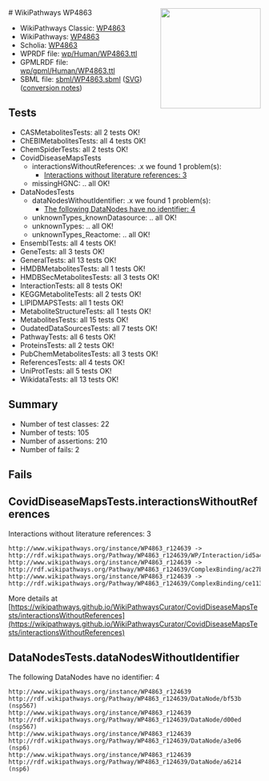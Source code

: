 <img style="float: right; width: 200px" src="../logo.png" />
# WikiPathways WP4863

* WikiPathways Classic: [WP4863](https://classic.wikipathways.org/instance/WP4863)
* WikiPathways: [WP4863](https://identifiers.org/wikipathways:WP4863)
* Scholia: [WP4863](https://scholia.toolforge.org/wikipathways/WP4863)
* WPRDF file: [wp/Human/WP4863.ttl](../wp/Human/WP4863.ttl)
* GPMLRDF file: [wp/gpml/Human/WP4863.ttl](../wp/gpml/Human/WP4863.ttl)
* SBML file: [sbml/WP4863.sbml](../sbml/WP4863.sbml) ([SVG](../sbml/WP4863.svg)) ([conversion notes](../sbml/WP4863.txt))

## Tests
* CASMetabolitesTests: all 2 tests OK!
* ChEBIMetabolitesTests: all 4 tests OK!
* ChemSpiderTests: all 2 tests OK!
* CovidDiseaseMapsTests
    * interactionsWithoutReferences: .x we found 1 problem(s):
        * [Interactions without literature references: 3](#2e295931)
    * missingHGNC: .. all OK!
* DataNodesTests
    * dataNodesWithoutIdentifier: .x we found 1 problem(s):
        * [The following DataNodes have no identifier: 4](#d2d32fa3)
    * unknownTypes_knownDatasource: .. all OK!
    * unknownTypes: .. all OK!
    * unknownTypes_Reactome: .. all OK!
* EnsemblTests: all 4 tests OK!
* GeneTests: all 3 tests OK!
* GeneralTests: all 13 tests OK!
* HMDBMetabolitesTests: all 1 tests OK!
* HMDBSecMetabolitesTests: all 3 tests OK!
* InteractionTests: all 8 tests OK!
* KEGGMetaboliteTests: all 2 tests OK!
* LIPIDMAPSTests: all 1 tests OK!
* MetaboliteStructureTests: all 1 tests OK!
* MetabolitesTests: all 15 tests OK!
* OudatedDataSourcesTests: all 7 tests OK!
* PathwayTests: all 6 tests OK!
* ProteinsTests: all 2 tests OK!
* PubChemMetabolitesTests: all 3 tests OK!
* ReferencesTests: all 4 tests OK!
* UniProtTests: all 5 tests OK!
* WikidataTests: all 13 tests OK!


## Summary

* Number of test classes: 22
* Number of tests: 105
* Number of assertions: 210
* Number of fails: 2

## Fails

<a name="2e295931" />

## CovidDiseaseMapsTests.interactionsWithoutReferences

Interactions without literature references: 3
```
http://www.wikipathways.org/instance/WP4863_r124639 -> http://rdf.wikipathways.org/Pathway/WP4863_r124639/WP/Interaction/id5a4fd155
http://www.wikipathways.org/instance/WP4863_r124639 -> http://rdf.wikipathways.org/Pathway/WP4863_r124639/ComplexBinding/ac27b
http://www.wikipathways.org/instance/WP4863_r124639 -> http://rdf.wikipathways.org/Pathway/WP4863_r124639/ComplexBinding/ce113
```

More details at [https://wikipathways.github.io/WikiPathwaysCurator/CovidDiseaseMapsTests/interactionsWithoutReferences](https://wikipathways.github.io/WikiPathwaysCurator/CovidDiseaseMapsTests/interactionsWithoutReferences)

<a name="d2d32fa3" />

## DataNodesTests.dataNodesWithoutIdentifier

The following DataNodes have no identifier: 4
```
http://www.wikipathways.org/instance/WP4863_r124639 http://rdf.wikipathways.org/Pathway/WP4863_r124639/DataNode/bf53b (nsp567)
http://www.wikipathways.org/instance/WP4863_r124639 http://rdf.wikipathways.org/Pathway/WP4863_r124639/DataNode/d00ed (nsp567)
http://www.wikipathways.org/instance/WP4863_r124639 http://rdf.wikipathways.org/Pathway/WP4863_r124639/DataNode/a3e06 (nsp6)
http://www.wikipathways.org/instance/WP4863_r124639 http://rdf.wikipathways.org/Pathway/WP4863_r124639/DataNode/a6214 (nsp6)
```

